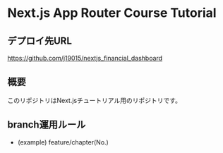 # Next.js App Router Course Tutorial

## デプロイ先URL
https://github.com/j19015/nextjs_financial_dashboard

## 概要
このリポジトリはNext.jsチュートリアル用のリポジトリです。

## branch運用ルール

- (example) feature/chapter(No.)



